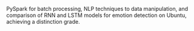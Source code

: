 PySpark for batch processing, NLP techniques to data manipulation, and comparison of RNN and LSTM models for emotion detection on Ubuntu, achieving a distinction grade.
